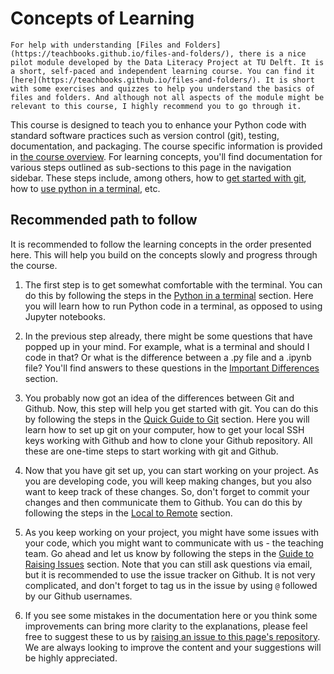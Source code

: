 # Concepts of Learning

```{note}
For help with understanding [Files and Folders](https://teachbooks.github.io/files-and-folders/), there is a nice pilot module developed by the Data Literacy Project at TU Delft. It is a short, self-paced and independent learning course. You can find it [here](https://teachbooks.github.io/files-and-folders/). It is short with some exercises and quizzes to help you understand the basics of files and folders. And although not all aspects of the module might be relevant to this course, I highly recommend you to go through it.
```

This course is designed to teach you to enhance your Python code with standard software practices such as version control (git), testing, documentation, and packaging. The course specific information is provided in [the course overview](../course/overview.md). For learning concepts, you'll find documentation for various steps outlined as sub-sections to this page in the navigation sidebar. These steps include, among others, how to [get started with git](quick-guide-to-git.md), how to [use python in a terminal](python-in-a-terminal.md), etc. 

## Recommended path to follow

It is recommended to follow the learning concepts in the order presented here. This will help you build on the concepts slowly and progress through the course.

1. The first step is to get somewhat comfortable with the terminal. You can do this by following the steps in the [Python in a terminal](python-in-a-terminal.md) section. Here you will learn how to run Python code in a terminal, as opposed to using Jupyter notebooks.

2. In the previous step already, there might be some questions that have popped up in your mind. For example, what is a terminal and should I code in that? Or what is the difference between a .py file and a .ipynb file? You'll find answers to these questions in the [Important Differences](important-differences.md) section.

3. You probably now got an idea of the differences between Git and Github. Now, this step will help you get started with git. You can do this by following the steps in the [Quick Guide to Git](quick-guide-to-git.md) section. Here you will learn how to set up git on your computer, how to get your local SSH keys working with Github and how to clone your Github repository. All these are one-time steps to start working with git and Github.

4. Now that you have git set up, you can start working on your project. As you are developing code, you will keep making changes, but you also want to keep track of these changes. So, don't forget to commit your changes and then communicate them to Github. You can do this by following the steps in the [Local to Remote](local-to-remote.md) section.

5. As you keep working on your project, you might have some issues with your code, which you might want to communicate with us - the teaching team. Go ahead and let us know by following the steps in the [Guide to Raising Issues](guide-to-raising-issues.md) section. Note that you can still ask questions via email, but it is recommended to use the issue tracker on Github. It is not very complicated, and don't forget to tag us in the issue by using `@` followed by our Github usernames.

6. If you see some mistakes in the documentation here or you think some improvements can bring more clarity to the explanations, please feel free to suggest these to us by [raising an issue to this page's repository](https://github.com/Geet-George/test-doc-pack/issues/new/choose). We are always looking to improve the content and your suggestions will be highly appreciated.